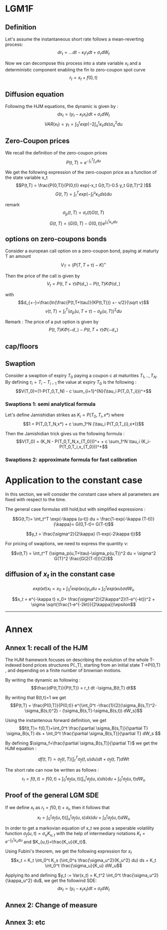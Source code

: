 # LGM1F

## Definition
Let's assume the instantaneous short rate follows a mean-reverting process:
$$dr_t = ... dt - \kappa_t r_t dt + \sigma_r dW_t $$

Now we can decompose this process into a state variable $x_t$ and a deterministic component enabling the fin to zero-coupon spot curve
$$r_t = x_t + f(0,t)$$

## Diffusion equation
Following the HJM equations, the dynamic is given by :
$$dx_t = (y_t - \kappa_t x_t) dt + \sigma_r dW_t$$
$$VAR(x_t)=y_t = \int_0^t exp(-2 \int_u^t \kappa_s ds) \sigma_u^2 du$$

## Zero-Coupon prices
We recall the definition of the zero-coupon prices
$$P(t,T) = e^{-\int_t^T f_u du}$$

We get the following expression of the zero-coupon price as a function of the state variable x_t
$$P(t,T) = \frac{P(0,T)}{P(0,t)} exp(-x_t G(t,T)-0.5 y_t G(t,T)^2 )$$
$$G(t,T) = \int_t^T exp(-\int_t^u \kappa_s ds) du$$

remark
$$\sigma_p(t,T) = \sigma_r(t) G(t,T)$$
$$G(t,T)=(G(0,T)-G(0,t))e^{\int_0^t \kappa_u du}$$

## options on zero-coupons bonds
Consider a european call option on a zero-coupon bond, paying at maturty T an amount
$$V_T = (P(T,T+\tau)-K)^+ $$

Then the price of the call is given by
$$V_t = P(t,T+\tau)\Phi(d_+)-P(t,T)K\Phi(d_-) $$

with 
$$d_{+-}=\frac{ln(\frac{P(t,T+\tau)}{KP(t,T)}) +- v/2}{\sqrt v}$$
$$v(t,T) = \int_t^T (\sigma_p(u,T+\tau)-\sigma_p(u,T))^2 du$$

Remark : The price of a put option is given by
$$P(t,T)K\Phi(-d_-) - P(t,T+\tau)\Phi(-d_+) $$

## cap/floors

## Swaption

Consider a swaption of expiry $T_0$ paying a coupon c at maturities $T_1,..,T_N$. By defining $\tau_i=T_i-T_{i-1}$ the value at expiry $T_0$ is the following :
$$V(T_0)=(1-P(T_0,T_N) - c \sum_{i=1}^{N}{\tau_i P(T_0,T_i)})^+$$

### Swaptions 1: semi analytical formula
Let's define Jamishidian strikes as $K_i=P(T_0, T_i, x*)$ where
$$1 = P(T_0,T_N,x*) + c \sum_1^N {\tau_i P(T_0,T_{i},x*)}$$

Then the Jamishidian trick gives us the following formula :
$$V(T_0) = (K_N - P(T_0,T_N,x_{T_0}))^+ + c \sum_1^N \tau_i (K_i-P(T_0,T_i,x_{T_0}))^+$$

### Swaptions 2: approximate formula for fast calibration

# Application to the constant case

In this section, we will consider the constant case where all parameters are fixed with respect to the time.

The general case formulas still hold,but with simplified expressions :

$$G(t,T)= \int_t^T \exp(-\kappa (u-t)) du = \frac{1-exp(-\kappa (T-t))}{\kappa}= G(0,T-t)= G(T-t)$$

$$y_t = \frac{\sigma^2}{2\kappa} (1-exp(-2\kappa t))$$

For pricing of swaptions, we need to express the quantity v:

$$v(t,T) = \int_t^T (\sigma_p(u,T+\tau)-\sigma_p(u,T))^2 du
         = \sigma^2 G(T)^2 \frac{G(2(T-t))}{2}$$


## diffusion of $x_t$ in the constant case

$$exp(\kappa t)x_t = x_0+\int_0^t exp(\kappa u) y_u du + \int_0^t exp(\kappa u) \sigma dW_u$$

$$x_t = e^{-\kappa t} x_0+ 
         \frac{\sigma^2}{2\kappa^2}(1-e^{-kt})^2 +
         \sigma \sqrt{\frac{1-e^{-2kt}}{2\kappa}}\epsilon$$


____________________________________________________________________


# Annex
## Annex 1: recall of the HJM
The HJM framework focuses on describing the evolution of the whole T-indexed bond prices structures P(.,T), starting from an initial state T->P(0,T) , and depending on a finite number of brownian motions.

By writing the dynamic as following :
$$\frac{dP(t,T)}{P(t,T)} = r_t dt -\sigma_B(t,T) dt$$

By writing that B(t,t)=1 we get
$$P(t,T) = \frac{P(0,T)}{P(0,t)} e^{\int_0^t -\frac{1}{2}(\sigma_B(s,T)^2-\sigma_B(s,t)^2) - (\sigma_B(s,T)-\sigma_B(s,t)) dW_s}$$

Using the instantenous forward definition, we get
$$f(t,T)= f(0,T)+\int_0^t \frac{\partial \sigma_B(s,T)}{\partial T} \sigma_B(s,T)  ds + \int_0^t \frac{\partial \sigma_B(s,T)}{\partial T} dW_s $$

By defining $\sigma_f=\frac{\partial \sigma_B(s,T)}{\partial T}$ we get the HJM equation :

$$\begin{equation*}
df(t,T) = \sigma_f(t,T) (\int_t^T \sigma_f(t,u)du) dt + \sigma_f(t,T) dWt 
\end{equation*}$$

The short rate can now be written as follows :
$$r_t = f(t,t) = f(0,t) + \int_0^t \sigma_f(u,t) (\int_u^t \sigma_f(u,s)ds)du + \int_0^t \sigma_f(u,t)dW_u$$

## Proof of the general LGM SDE
If we define $x_t$ as $r_t = f(0,t)+x_t$, then it follows that
$$x_t = \int_0^t \sigma_f(u,t) (\int_u^t \sigma_f(u,s)ds)du + \int_0^t \sigma_f(u,t)dW_u$$

In order to get a markovian equation of x_t we pose a seperable volatility function $\sigma_f(u,t)=\sigma_u K_{u,t}$ with the help of intermediary notations $K_t = e^{-\int_0^t \kappa_u du}$ and $K_{u,t}=\frac{K_u}{K_t}$.

Using Fubini's theorem, we get the following expression for $x_t$
$$x_t = K_t \int_0^t K_s (\int_0^s \frac{\sigma_u^2}{K_u^2} du) ds  + K_t \int_0^t \frac{\sigma_u}{K_u} dW_u$$

Applying Ito and defining $y_t := Var(x_t) = K_t^2 \int_0^t \frac{\sigma_u^2}{\kappa_u^2} du$, we get the followind SDE:
$$dx_t = (y_t-\kappa_t x_t) dt + \sigma_t dW_t $$


## Annex 2: Change of measure
## Annex 3: etc
